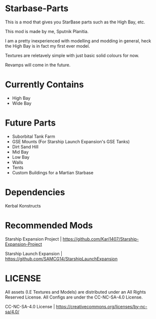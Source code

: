 # Starbase-Parts
This is a mod that gives you StarBase parts such as the High Bay, etc.

This mod is made by me, Sputnik Planitia.

I am a pretty inexperienced with modelling and modding in general, heck the High Bay
is in fact my first ever model.

Textures are reletavely simple with just basic solid colours for now.

Revamps will come in the future.

# Currently Contains
- High Bay
- Wide Bay

# Future Parts
- Suborbital Tank Farm
- GSE Mounts (For Starship Launch Expansion's GSE Tanks)
- Dirt Sand Hill 
- Mid Bay
- Low Bay
- Walls
- Tents
- Custom Buildings for a Martian Starbase

# Dependencies
Kerbal Konstructs

# Recommended Mods
Starship Expansion Project  |  https://github.com/Kari1407/Starship-Expansion-Project

Starship Launch Expansion  |   https://github.com/SAMCG14/StarshipLaunchExpansion

# LICENSE
All assets (I.E Textures and Models) are distributed under an All Rights Reserved License.
All Configs are under the CC-NC-SA-4.0 License.

CC-NC-SA-4.0 License   |   https://creativecommons.org/licenses/by-nc-sa/4.0/